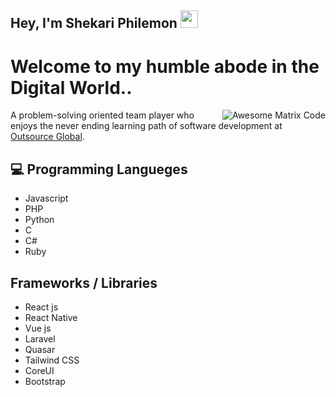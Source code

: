 ## Hey, I'm Shekari Philemon <img src="https://media.giphy.com/media/hvRJCLFzcasrR4ia7z/giphy.gif" width="28px" height="28px">

<h1>Welcome to my humble abode in the Digital World..</h1> 

<img src = 'https://github.com/MarikIshtar007/MarikIshtar007/blob/master/images/matrix.gif' alt = 'Awesome Matrix Code' align='right'/>

A problem-solving oriented team player who enjoys the never ending learning path of software development at [Outsource Global](https://www.outsourceglobal.com/).

## :computer: Programming Langueges
* Javascript
* PHP
* Python
* C
* C#
* Ruby

## Frameworks / Libraries
* React js
* React Native
* Vue js
* Laravel
* Quasar
* Tailwind CSS
* CoreUI
* Bootstrap
